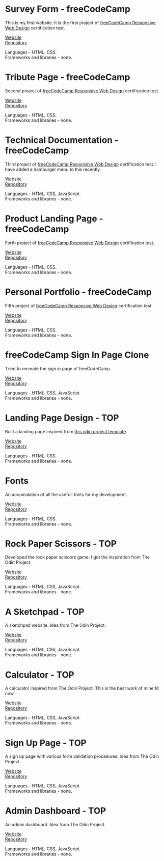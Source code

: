 # Survey Form - freeCodeCamp

This is my first website. It is the first project of <a href="https://www.freecodecamp.org/learn/2022/responsive-web-design/">freeCodeCamp Responsive Web Design</a> certification test.

[Website](https://shubha360.github.io/freeCodeCamp-survey-form/)
<br>
[Repository](https://github.com/shubha360/freeCodeCamp-survey-form)

Languages - HTML, CSS.
<br>
Frameworks and libraries - none.

# Tribute Page - freeCodeCamp

Second project of <a href="https://www.freecodecamp.org/learn/2022/responsive-web-design/">freeCodeCamp Responsive Web Design</a> certification test.

[Website](https://shubha360.github.io/freeCodeCamp-tribute-page/)
<br>
[Repository](https://github.com/shubha360/freeCodeCamp-tribute-page)

Languages - HTML, CSS.
<br>
Frameworks and libraries - none.

# Technical Documentation - freeCodeCamp

Third project of <a href="https://www.freecodecamp.org/learn/2022/responsive-web-design/">freeCodeCamp Responsive Web Design</a> certification test. I have added a hamburger menu to this recently.

[Website](https://shubha360.github.io/freeCodeCamp-technical-doc/)
<br>
[Repository](https://github.com/shubha360/freeCodeCamp-technical-doc)

Languages - HTML, CSS, JavaScript.
<br>
Frameworks and libraries - none.

# Product Landing Page - freeCodeCamp

Forth project of <a href="https://www.freecodecamp.org/learn/2022/responsive-web-design/">freeCodeCamp Responsive Web Design</a> certification test.

[Website](https://shubha360.github.io/freeCodeCamp-landing-page/)
<br>
[Repository](https://github.com/shubha360/freeCodeCamp-landing-page)

Languages - HTML, CSS.
<br>
Frameworks and libraries - none.

# Personal Portfolio - freeCodeCamp

Fifth project of <a href="https://www.freecodecamp.org/learn/2022/responsive-web-design/">freeCodeCamp Responsive Web Design</a> certification test.

[Website](https://shubha360.github.io/freecodecamp-portfolio/)
<br>
[Repository](https://github.com/shubha360/freecodecamp-portfolio)

Languages - HTML, CSS.
<br>
Frameworks and libraries - none.

# freeCodeCamp Sign In Page Clone

Tried to recreate the sign in page of freeCodeCamp.

[Website](https://shubha360.github.io/fcc-sign-in-page/)
<br>
[Repository](https://github.com/shubha360/fcc-sign-in-page)

Languages - HTML, CSS, JavaScript.
<br>
Frameworks and libraries - none.

# Landing Page Design - TOP

Built a landing page inspired from <a href="https://cdn.statically.io/gh/TheOdinProject/curriculum/81a5d553f4073e593d23a6ab00d50eef8620796d/foundations/html_css/project/imgs/01.png">this odin project template</a>.

[Website](https://shubha360.github.io/landing_page-top/)
<br>
[Repository](https://github.com/shubha360/odin-landing-page)

Languages - HTML, CSS.
<br>
Frameworks and libraries - none.

# Fonts

An accumulation of all the usefull fonts for my development.

[Website](https://shubha360.github.io/all-fonts/)
<br>
[Repository](https://github.com/shubha360/all-fonts)

Languages - HTML, CSS.
<br>
Frameworks and libraries - none.

# Rock Paper Scissors - TOP

Developed the rock paper scisoors game. I got the inspiration from The Odin Project.

[Website](https://shubha360.github.io/rock_paper_scissors-top/)
<br>
[Repository](https://github.com/shubha360/rock-paper-scissors)

Languages - HTML, CSS, JavaScript.
<br>
Frameworks and libraries - none.

# A Sketchpad - TOP

A sketchpad website. Idea from The Odin Project.

[Website](https://shubha360.github.io/a_sketchpad-top/)
<br>
[Repository](https://github.com/shubha360/a_sketchpad)

Languages - HTML, CSS, JavaScript.
<br>
Frameworks and libraries - none.

# Calculator - TOP

A calculator inspired from The Odin Project. This is the best work of mine till now.

[Website](https://shubha360.github.io/web_calculator-top/)
<br>
[Repository](https://github.com/shubha360/web-calculator)

Languages - HTML, CSS, JavaScript.
<br>
Frameworks and libraries - none.

# Sign Up Page - TOP

A sign up page with various form validation procedures. Idea from The Odin Project.

[Website](https://shubha360.github.io/signup_form-top/)
<br>
[Repository](https://github.com/shubha360/signupForm-web)

Languages - HTML, CSS, JavaScript.
<br>
Frameworks and libraries - none.

# Admin Dashboard - TOP

An admin dashboard. Idea from The Odin Project.

[Website](https://shubha360.github.io/admin_dashboard-top/)
<br>
[Repository](https://github.com/shubha360/admin_dashboard-top)

Languages - HTML, CSS, JavaScript.
<br>
Frameworks and libraries - none.

